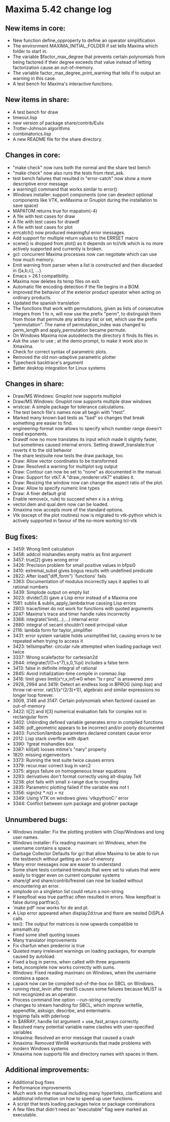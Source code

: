Maxima 5.42 change log
======================

New items in core:
------------------
 * New function define_opproperty to define an operator simplification
 * The environment MAXIMA_INITIAL_FOLDER if set tells Maxima which
   folder to start in.
 * The variable $factor_max_degree that prevents certain polynomials
   from being factored if their degree exceeds that value instead of
   letting factorization cause an out-of-memory.
 * The variable factor_max_degree_print_warning that tells if to
   output an warning in this case.
 * A test bench for Maxima's interactive functions.

New items in share:
-------------------
 * A test bench for draw
 * timeout.lisp
 * new version of package share/contrib/Eulix
 * Trotter-Johnson algorithms
 * combinatorics.lisp 
 * A new README file for the share directory.

Changes in core:
----------------
 * "make check" now runs both the normal and the share test bench
 * "make check" now also runs the tests from rtest_ask.
 * test bench failures that resulted in "error-catch" now show a
   more descriptive error message
 * a warning() command that works similar to error()
 * Windows installer: support components (one can deselect optional
   components like VTK, wxMaxima or Gnuplot during the installation to
   save space) 
 * MAPATOM returns true for mapatom(-4)
 * A file with test cases for draw
 * A file with test cases for drawdf
 * A file with test cases for plot
 * errcatch() now produced meaningful error messages.
 * Add support for multiple return values to the ERRSET macro
 * scene() is dropped from plot() as it depends on tcl/vtk which is no
   more actively supported and currently is broken.
 * gcl: concurrent Maxima processes now can negotiate which can use
   how much memory.
 * Emit warning from parser when a list is constructed and then
   discarded in ([a,b,c], ...).
 * Emacs > 26.1 compatibility.
 * Maxima now deletes its temp files on exit.
 * Automatic file encoding detection if the file begins in a BOM.
 * Improved the behavior of the exterior product operator when acting
   on ordinary products. 
 * Updated the spanish translation
 * The functions that work with permutations, given as lists of
   consecutive integers from 1 to n, will now use the prefix "perm",
   to distinguish them from those that permute any arbitrary list or
   set, which use the prefix "permutation". The name of
   permutation_index was changed to perm_length and apply_permutation
   became permute. 
 * On Windows Maxima now autodetects the directory it finds its files
   in. 
 * Ask the user to use ; at the demo prompt, to make it work also in
   Xmaxima. 
 * Check for correct syntax of parametric plots.
 * Removed the old non-adaptive parametric plotter
 * Typecheck backtrace's argument
 * Better desktop integration for Linux systems
 
Changes in share:
--------------
 * Draw/MS Windows: Gnuplot now supports multiplot
 * Draw/MS Windows: Gnuplot now supports multiple draw windows
 * wrstcse: A simple package for tolerance calculations.
 * The test bench file's names now all begin with "rtest".
 * Marked many known bad tests as "bad" so changes that break
   something are easier to find.
 * engineering-format now allows to specify which number range doesn't
   need exponents.
 * Drawdf now no more translates its input which made it slightly
   faster, but sometimes caused internal errors. Setting
   drawdf_translate:true reverts it to the old behavior
 * The share testsuite now tests the draw package, too.
 * Draw: Allow vector coordinates to be transformed
 * Draw: Resolved a warning for multiplot svg output
 * Draw: Contour can now be set to "none" as documented in the
   manual. 
 * Draw: Support for vtk7. A "draw_renderer:vtk7" enables it.
 * Draw: Resizing the window now can change the aspect ratio of the
   plot. 
 * Draw: Allow to specify numeric line types
 * Draw: A finer default grid
 * Enable remove(x, rule) to succeed when x is a string.
 * vector.dem and qual.dem now can be loaded.
 * Xmaxima now accepts more of the standard options. 
 * Vtk (except of the plot routines) now is migrated to vtk-python
   which is actively supported in favour of the no-more working
   tcl-vtk
 
Bug fixes:
----------
 * 3459: Wrong limit calculation
 * 3458: addcol mishandles empty matrix as first argument
 * 3457: true[2] gives wrong error
 * 3426: Precision problem for small positive values in bfpsi0
 * 3410: extremal_subst gives bogus results with undefined predicate
 * 2822: After load("diff_form") `functions' fails
 * 3363: Documentation of modulus incorrectly says it applies to all
         rational numbers 
 * 3439: Simplode output on empty list
 * 3023: divide(1,0) gave a Lisp error instead of a Maxima one
 * 1581: sublis & sublis_apply_lambda:true causing Lisp errors
 * 2803: trace/timer do not work for functions with quoted arguments
 * 3247: Maxima's trace and timer handle rules incorrectly
 * 3368: integrate('limit(...),...) internal error
 * 2880: integral of secant shouldn't need principal value
 * 2116: lambda form for taylor_simplifier
 * 3431: error system variable holds unsimplified list, causing errors
         to be repeated when trying to access it
 * 3423: tellsimpafter: circular rule attempted when loading package
         vect twice 
 * 3337: Wrong scalefactor for cartesian2d
 * 2644: integrate(1/(1+s^7),s,0,%pi) includes a false term
 * 3413: false in definite integral of rational
 * 2845: Avoid initialization-time compile in commac.lisp
 * 3416: limit gives limit(x^r,x,inf)=>0 when "Is r pnz" is answered
         zero 
 * 2928, 2994 and 3419: Detect an endless loop in BPROG (simp.lisp)
         and throw rat-error. rat(1/(x^(2/3)+1)), algebraic and
         similar expressions no longer loop forever. 
 * 3009, 3146 and 3147: Certain polynomials when factored caused an
         out-of-memory 
 * 3422: li[2] and li[3] numerical evaluation fails for complex not in
         rectangular form 
 * 3402: Unbinding defined variable generates error in compiled
         functions 
 * 3406: pdf_geometric appears to be incorrect and/or poorly
         documented
 * 3403: Function/lambda parameters declared constant cause error
 * 2012: Lisp stack overflow with dpart
 * 3390: ?great mishandles box
 * 3387: kill(all) looses mtime's "nary" property
 * 1820: missing eigenvectors
 * 3373: Running the test suite twice causes errors
 * 3379: recur.mac correct bug in varc2
 * 3375: algsys failure on homogeneous linear equations
 * 3293: derivatives don't format correctly using alt-display TeX
 * 3238: plot fails with small x-range due to rounding
 * 2835: Parametric plotting failed if the variable was not t
 * 3356: sign(nz * nz) = nz
 * 3349: Using VTK on windows gives 'vtkpythonC:' error 
 * 3344: Conflict between sym package and grobner package 
 
Unnumbered bugs:
----------------
 * Windows installer: Fix the plotting problem with Clisp/Windows and
   long user names. 
 * Windows installer: Fix reading maximarc on Windows, when the
   username contains a space. 
 * Garbage Collector Defaults for gcl that allow Maxima to be able to
   run the testbench without getting an out-of-memory
 * Many error messages now are easier to understand
 * Some share tests contained timeouts that were set to values that
   were easily to trigger even on current computer systems
 * share/gf and share/contrib/fresnel can now be loaded without
   encountering an error.
 * simplode on a singleton list could return a non-string
 * If keepfloat was true partfrac often resulted in errors. Now
   keepfloat is false during partfrac().
 * 'make pdf' now works for de and pt.
 * A Lisp error appeared when display2d:true and there are nested
   DISPLA calls
 * tex(): The output for matrices is now upwards compatible to
   amsmath.sty
 * Fixed some shell quoting issues
 * Many translator improvements
 * Fix charfun when prederror is true
 * Quieted many irrelevant warnings on loading packages, for example
   caused by autoload.
 * Fixed a bug in perms, when called with three arguments
 * beta_incomplete now works correctly with sums.
 * Windows: Fixed reading maximarc on Windows, when the username
   contains a space.
 * Lapack now can be compiled out-of-the-box on SBCL on Windows.
 * running rtest_levin after rtest15 causes some failures
   because MLIST is not recognized as an operator.
 * Process command line option --run-string correctly
 * changes to stream handling for SBCL, which improve
   writefile, appendfile, asksign, describe, and entermatrix.
 * trigsimp fails with pderivop
 * In $ARRAY, handle list argument + use_fast_arrays correctly.
 * Resolved many potential variable name clashes with user-specified
   variables
 * Xmaxima: Resolved an error message that caused a crash
 * Xmaxima: Removed Win98 workarounds that made problems with modern
   Windows systems 
 * Xmaxima now supports file and directory names with spaces in them.

Additional improvements:
------------------------
 * Additional bug fixes
 * Performance improvements
 * Much work on the manual including many hyperlinks, clarifications 
   and additional information on how to speed up user functions.
 * A script that tests loading packages twice or package combinations
 * A few files that didn't need an "executable" flag were marked
   as executable.

